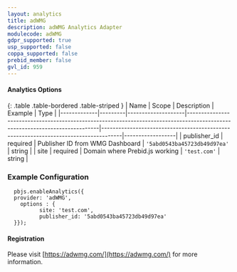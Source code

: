 ```yaml
---
layout: analytics
title: adWMG
description: adWMG Analytics Adapter
modulecode: adWMG
gdpr_supported: true
usp_supported: false
coppa_supported: false
prebid_member: false
gvl_id: 959
---
```


#### Analytics Options

{: .table .table-bordered .table-striped }
| Name         | Scope              | Description                                                                                                                 | Example                                                                             | Type             |
|-------------|---------|--------------------|-----------------------------------------------------------------------------------------------------------------------------|-------------------------------------------------------------------------------------|------------------|
| publisher_id | required  | Publisher ID from WMG Dashboard | `'5abd0543ba45723db49d97ea'`  | string |
| site | required | Domain where Prebid.js working   | `'test.com'` | string |


### Example Configuration

```
  pbjs.enableAnalytics({
  provider: 'adWMG',
    options : {
          site: 'test.com',
          publisher_id: '5abd0543ba45723db49d97ea'
  }});
```
#### Registration

Please visit [https://adwmg.com/](https://adwmg.com/) for more information.
